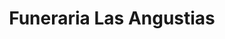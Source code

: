 ---
title: "Funeraria Las Angustias"
url: /cajar/funeraria-las-angustias/
shop: directores de funerarias
---